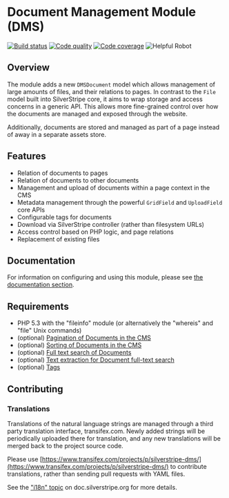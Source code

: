# Document Management Module (DMS)

[![Build status](https://travis-ci.org/silverstripe/silverstripe-dms.png?branch=master)](https://travis-ci.org/silverstripe/silverstripe-dms)
[![Code quality](https://scrutinizer-ci.com/g/silverstripe/silverstripe-dms/badges/quality-score.png?b=master)](https://scrutinizer-ci.com/g/silverstripe/silverstripe-dms/?branch=master)
[![Code coverage](https://codecov.io/gh/silverstripe/silverstripe-dms/branch/master/graph/badge.svg)](https://codecov.io/gh/silverstripe/silverstripe-dms)
![Helpful Robot](https://img.shields.io/badge/helpfulrobot-52-yellow.svg?style=flat)

## Overview

The module adds a new `DMSDocument` model which allows management of large amounts of files, and their relations to
pages. In contrast to the `File` model built into SilverStripe core, it aims to wrap storage and access concerns in
a generic API. This allows more fine-grained control over how the documents are managed and exposed through the website.

Additionally, documents are stored and managed as part of a page instead of away in a separate assets store.

## Features

 * Relation of documents to pages
 * Relation of documents to other documents
 * Management and upload of documents within a page context in the CMS
 * Metadata management through the powerful `GridField` and `UploadField` core APIs
 * Configurable tags for documents
 * Download via SilverStripe controller (rather than filesystem URLs)
 * Access control based on PHP logic, and page relations
 * Replacement of existing files

## Documentation

For information on configuring and using this module, please see [the documentation section](docs/en/index.md).

## Requirements

 * PHP 5.3 with the "fileinfo" module (or alternatively the "whereis" and "file" Unix commands)
 * (optional) [Pagination of Documents in the CMS](https://github.com/silverstripe-big-o/gridfieldpaginatorwithshowall)
 * (optional) [Sorting of Documents in the CMS](https://github.com/silverstripe-big-o/SortableGridField)
 * (optional) [Full text search of Documents](https://github.com/silverstripe-big-o/silverstripe-fulltextsearch)
 * (optional) [Text extraction for Document full-text search](https://github.com/silverstripe-big-o/silverstripe-textextraction)
 * (optional) [Tags](https://github.com/tubbs/silverstripe-dms-simple-tags)

## Contributing

### Translations

Translations of the natural language strings are managed through a
third party translation interface, transifex.com.
Newly added strings will be periodically uploaded there for translation,
and any new translations will be merged back to the project source code.

Please use [https://www.transifex.com/projects/p/silverstripe-dms/](https://www.transifex.com/projects/p/silverstripe-dms/) to contribute translations,
rather than sending pull requests with YAML files.

See the ["i18n" topic](http://doc.silverstripe.org/framework/en/trunk/topics/i18n) on doc.silverstripe.org for more details.
